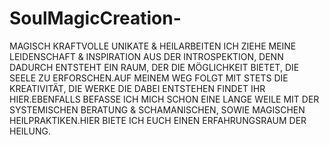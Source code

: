 # SoulMagicCreation-
MAGISCH KRAFTVOLLE UNIKATE &amp; HEILARBEITEN
ICH ZIEHE MEINE LEIDENSCHAFT & INSPIRATION AUS DER INTROSPEKTION, DENN DADURCH ENTSTEHT EIN RAUM, DER DIE MÖGLICHKEIT BIETET, DIE SEELE ZU ERFORSCHEN.AUF MEINEM WEG FOLGT MIT STETS DIE KREATIVITÄT, DIE WERKE DIE DABEI ENTSTEHEN FINDET IHR HIER.EBENFALLS BEFASSE ICH MICH SCHON EINE LANGE WEILE MIT DER SYSTEMISCHEN BERATUNG & SCHAMANISCHEN, SOWIE MAGISCHEN HEILPRAKTIKEN.HIER BIETE ICH EUCH EINEN ERFAHRUNGSRAUM DER HEILUNG.
